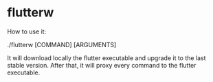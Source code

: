# flutterw

How to use it:

./flutterw [COMMAND] [ARGUMENTS]


It will download locally the flutter executable and upgrade it to the last stable version. After that, it will proxy every command to the flutter executable.
